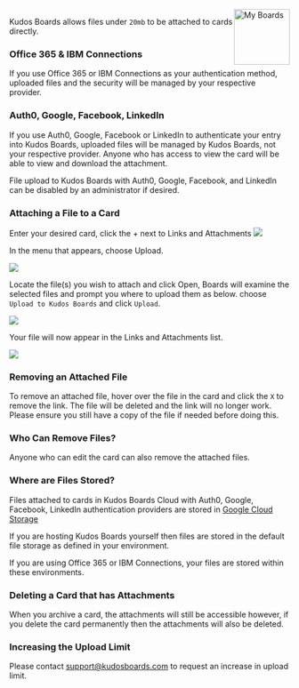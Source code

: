 <img style="float: right" src="/assets/images/boards-logo.jpg" height="100" alt="My Boards" />

Kudos Boards allows files under `20mb` to be attached to cards directly.

### Office 365 & IBM Connections

If you use Office 365 or IBM Connections as your authentication method, uploaded files and the security will be managed by your respective provider.  

### Auth0, Google, Facebook, LinkedIn

If you use Auth0, Google, Facebook or LinkedIn to authenticate your entry into Kudos Boards, uploaded files will be managed by Kudos Boards, not your respective provider. Anyone who has access to view the card will be able to view and download the attachment.

File upload to Kudos Boards with Auth0, Google, Facebook, and LinkedIn can be disabled by an administrator if desired.

### Attaching a File to a Card

Enter your desired card, click the + next to Links and Attachments
![](/assets/boards/attaching1.png)

In the menu that appears, choose Upload.

![](/assets/boards/attaching2.png)

Locate the file(s) you wish to attach and click Open, Boards will examine the selected files and prompt you where to upload them as below. choose `Upload to Kudos Boards` and click `Upload`.

![](/assets/boards/attaching3.png)

Your file will now appear in the Links and Attachments list.

![](/assets/boards/attaching4.png)

### Removing an Attached File

To remove an attached file, hover over the file in the card and click the `X` to remove the link. The file will be deleted and the link will no longer work. Please ensure you still have a copy of the file if needed before doing this.

### Who Can Remove Files?

Anyone who can edit the card can also remove the attached files.

### Where are Files Stored?

Files attached to cards in Kudos Boards Cloud with Auth0, Google, Facebook, LinkedIn authentication providers are stored in <a target="_blank" href="https://cloud.google.com/storage/">Google Cloud Storage</a>

If you are hosting Kudos Boards yourself then files are stored in the default file storage as defined in your environment.

If you are using Office 365 or IBM Connections, your files are stored within these environments.

### Deleting a Card that has Attachments

When you archive a card, the attachments will still be accessible however, if you delete the card permanently then the attachments will also be deleted.

### Increasing the Upload Limit

Please contact <a href="mailto:support@kudosboards.com">support@kudosboards.com</a> to request an increase in upload limit.
